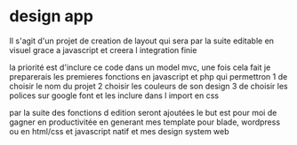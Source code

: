 # design app

Il s'agit d'un projet de creation de layout qui sera par la suite editable en visuel grace a javascript et creera l integration finie

la priorité est d'inclure ce code dans un model mvc, une fois cela fait je preparerais les premieres fonctions en javascript et php qui permettron
1 de choisir le nom du projet
2 choisir les couleurs de son design
3 de choisir les polices sur google font et les inclure dans l import en css

par la suite des fonctions d edition seront ajoutées 
le but est pour moi de gagner en productivitée en generant mes template pour blade, wordpress ou en html/css et javascript natif et mes design system web